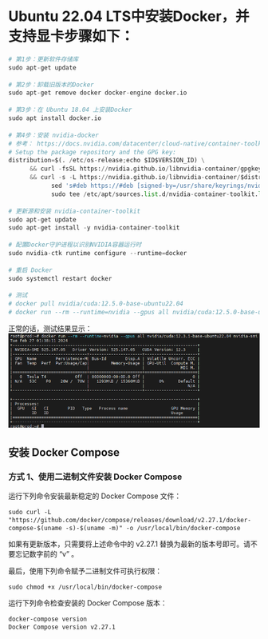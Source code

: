 # Ubuntu 22.04 LTS中安装Docker，并支持显卡步骤如下：

```python
# 第1步：更新软件存储库
sudo apt-get update

# 第2步：卸载旧版本的Docker
sudo apt-get remove docker docker-engine docker.io

# 第3步：在 Ubuntu 18.04 上安装Docker
sudo apt install docker.io

# 第4步：安装 nvidia-docker
# 参考： https://docs.nvidia.com/datacenter/cloud-native/container-toolkit/latest/install-guide.html
# Setup the package repository and the GPG key:
distribution=$(. /etc/os-release;echo $ID$VERSION_ID) \
      && curl -fsSL https://nvidia.github.io/libnvidia-container/gpgkey | sudo gpg --dearmor -o /usr/share/keyrings/nvidia-container-toolkit-keyring.gpg \
      && curl -s -L https://nvidia.github.io/libnvidia-container/$distribution/libnvidia-container.list | \
            sed 's#deb https://#deb [signed-by=/usr/share/keyrings/nvidia-container-toolkit-keyring.gpg] https://#g' | \
            sudo tee /etc/apt/sources.list.d/nvidia-container-toolkit.list

# 更新源和安装 nvidia-container-toolkit
sudo apt-get update
sudo apt-get install -y nvidia-container-toolkit

# 配置Docker守护进程以识别NVIDIA容器运行时
sudo nvidia-ctk runtime configure --runtime=docker

# 重启 Docker
sudo systemctl restart docker

# 测试
# docker pull nvidia/cuda:12.5.0-base-ubuntu22.04
# docker run --rm --runtime=nvidia --gpus all nvidia/cuda:12.5.0-base-ubuntu22.04 nvidia-smi
```

正常的话，测试结果显示：
![image.png](./Ubuntu22.04LTS中安装Docker，并支持显卡/d98c8588ce8d0aa2aa4048f897893c8d.png)





## 安装 Docker Compose

### 方式 1、使用二进制文件安装 Docker Compose

运行下列命令安装最新稳定的 Docker Compose 文件：

```
sudo curl -L "https://github.com/docker/compose/releases/download/v2.27.1/docker-compose-$(uname -s)-$(uname -m)" -o /usr/local/bin/docker-compose
```

如果有更新版本，只需要将上述命令中的 v2.27.1 替换为最新的版本号即可。请不要忘记数字前的 “v” 。

最后，使用下列命令赋予二进制文件可执行权限：

```
sudo chmod +x /usr/local/bin/docker-compose
```

运行下列命令检查安装的 Docker Compose 版本：

```
docker-compose version
Docker Compose version v2.27.1
```